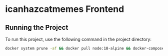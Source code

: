 # icanhazcatmemes Frontend

## Running the Project

To run this project, use the following command in the project directory:

```bash
docker system prune -af && docker pull node:18-alpine && docker-compose down && docker-compose build --no-cache frontend && docker-compose up --build
```